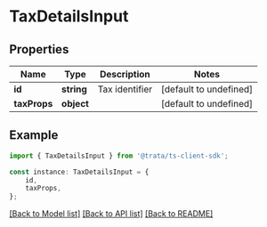 # TaxDetailsInput


## Properties

Name | Type | Description | Notes
------------ | ------------- | ------------- | -------------
**id** | **string** | Tax identifier | [default to undefined]
**taxProps** | **object** |  | [default to undefined]

## Example

```typescript
import { TaxDetailsInput } from '@trata/ts-client-sdk';

const instance: TaxDetailsInput = {
    id,
    taxProps,
};
```

[[Back to Model list]](../README.md#documentation-for-models) [[Back to API list]](../README.md#documentation-for-api-endpoints) [[Back to README]](../README.md)
